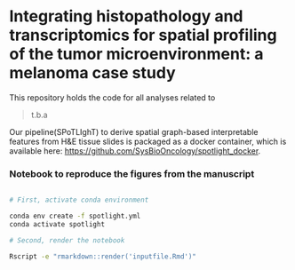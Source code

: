 # Integrating histopathology and transcriptomics for spatial profiling of the tumor microenvironment: a melanoma case study

This repository holds the code for all analyses related to

> t.b.a

Our pipeline(SPoTLIghT) to derive spatial graph-based interpretable features from H&E tissue slides is packaged as a docker container, which is available here: 
https://github.com/SysBioOncology/spotlight_docker.

### Notebook to reproduce the figures from the manuscript

```bash

# First, activate conda environment

conda env create -f spotlight.yml
conda activate spotlight

# Second, render the notebook

Rscript -e "rmarkdown::render('inputfile.Rmd')"

```
